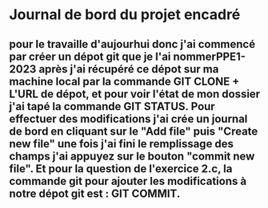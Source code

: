 # Journal de bord du projet encadré
## pour le travaille d'aujourhui donc j'ai commencé par créer un dépot git que je l'ai nommerPPE1-2023 après j'ai récupéré ce dépot sur ma machine local par la commande GIT CLONE + L'URL de dépot, et pour voir l'état de mon dossier j'ai tapé la commande GIT STATUS. Pour effectuer des modifications j'ai crée un journal de bord en cliquant sur le "Add file" puis "Create new file" une fois j'ai fini le remplissage des champs j'ai appuyez sur le bouton "commit new file". Et pour la question de l'exercice 2.c, la commande git pour ajouter les modifications à notre dépot git est : GIT COMMIT. 
